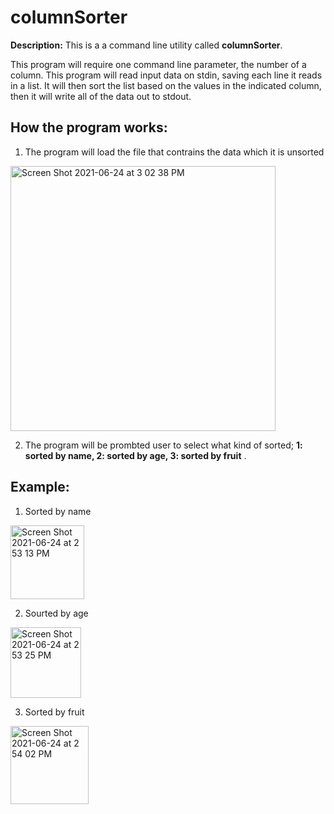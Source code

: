 # columnSorter

**Description:** This is a a command line utility called **columnSorter**.

This program will require one command line parameter, the number of a column. 
This program will read input data on ​stdin​, saving each line it reads in a list. 
It will then sort the list based on the values in the indicated column, then it will write all of the data out to ​stdout​.

## How the program works:
1) The program will load the file that contrains the data which it is unsorted 
<img width="424" alt="Screen Shot 2021-06-24 at 3 02 38 PM" src="https://user-images.githubusercontent.com/62785773/123338179-38d17e80-d4fd-11eb-85c7-d33d578430e7.png">
           
2) The program will be prombted user to select what kind of sorted; **1: sorted by name, 2: sorted by age, 3: sorted by fruit** . 

## Example: 
1) Sorted by name 
<img width="118" alt="Screen Shot 2021-06-24 at 2 53 13 PM" src="https://user-images.githubusercontent.com/62785773/123337334-e80d5600-d4fb-11eb-81d6-3a5ec502a006.png">


2) Sourted by age
<img width="113" alt="Screen Shot 2021-06-24 at 2 53 25 PM" src="https://user-images.githubusercontent.com/62785773/123337361-ef346400-d4fb-11eb-9277-73354992d7a5.png">

3) Sorted by fruit 
<img width="125" alt="Screen Shot 2021-06-24 at 2 54 02 PM" src="https://user-images.githubusercontent.com/62785773/123337414-070be800-d4fc-11eb-8959-26e0212d0205.png">
